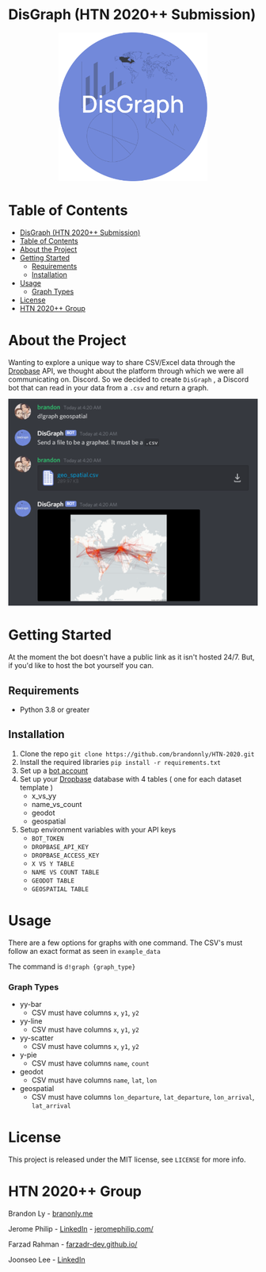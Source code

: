 # DisGraph (HTN 2020++ Submission)

<p align="center">
<img src="img/logo2.png" alt="Example image with Geo Spatial Graph" height=300>
</p>

# Table of Contents
- [DisGraph (HTN 2020++ Submission)](#disgraph-htn-2020-submission)
- [Table of Contents](#table-of-contents)
- [About the Project](#about-the-project)
- [Getting Started](#getting-started)
  - [Requirements](#requirements)
  - [Installation](#installation)
- [Usage](#usage)
    - [Graph Types](#graph-types)
- [License](#license)
- [HTN 2020++ Group](#htn-2020-group)
# About the Project
Wanting to explore a unique way to share CSV/Excel data through the 
[Dropbase](https://dropbase.io) API, we thought about the platform through 
which we were all communicating on. Discord. So we decided to create `DisGraph`
, a Discord bot that can read in your data from a `.csv` and return a graph.

<p align="center">
<img src="img/example.png" alt="Example image with Geo Spatial Graph">
</p>

# Getting Started
At the moment the bot doesn't have a public link as it isn't hosted 24/7. But,
if you'd like to host the bot yourself you can.

## Requirements

- Python 3.8 or greater

## Installation

1. Clone the repo
   `git clone https://github.com/brandonnly/HTN-2020.git`
2. Install the required libraries
   `pip install -r requirements.txt`
3. Set up a [bot account](https://discordpy.readthedocs.io/en/latest/discord.html)
4. Set up your [Dropbase](https://dropbase.io) database with 4 tables (
   one for each dataset template
   )
    - x_vs_yy
    - name_vs_count
    - geodot
    - geospatial
5. Setup environment variables with your API keys
   - `BOT_TOKEN`
   - `DROPBASE_API_KEY`
   - `DROPBASE_ACCESS_KEY`
   - `X VS Y TABLE`
   - `NAME VS COUNT TABLE`
   - `GEODOT TABLE`
   - `GEOSPATIAL TABLE`

# Usage
There are a few options for graphs with one command. The CSV's must follow an
exact format as seen in `example_data`

The command is `d!graph {graph_type}`

### Graph Types
- yy-bar
  - CSV must have columns `x`, `y1`, `y2`
- yy-line
  - CSV must have columns `x`, `y1`, `y2`
- yy-scatter
  - CSV must have columns `x`, `y1`, `y2`
- y-pie
  - CSV must have columns `name`, `count`
- geodot
  - CSV must have columns `name`, `lat`, `lon`
- geospatial
  - CSV must have columns `lon_departure`, `lat_departure`, `lon_arrival`, `lat_arrival`

# License

This project is released under the MIT license, see `LICENSE` for more info.

# HTN 2020++ Group

Brandon Ly - [branonly.me](https://brandonly.me)

Jerome Philip - [LinkedIn](https://www.linkedin.com/in/jerome-philip/) - [jeromephilip.com/](http://jeromephilip.com/)

Farzad Rahman - [farzadr-dev.github.io/](https://farzadr-dev.github.io/)

Joonseo Lee - [LinkedIn](https://www.linkedin.com/in/joonsauce)